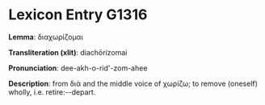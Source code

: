 # Lexicon Entry G1316

**Lemma**: διαχωρίζομαι

**Transliteration (xlit)**: diachōrízomai

**Pronunciation**: dee-akh-o-rid'-zom-ahee

**Description**:
from διά and the middle voice of χωρίζω; to remove (oneself) wholly, i.e. retire:--depart.
